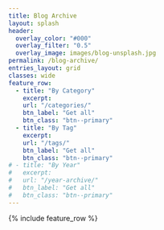 ```yaml
---
title: Blog Archive
layout: splash
header:
  overlay_color: "#000"
  overlay_filter: "0.5"
  overlay_image: images/blog-unsplash.jpg
permalink: /blog-archive/
entries_layout: grid
classes: wide
feature_row:
  - title: "By Category"
    excerpt: 
    url: "/categories/"
    btn_label: "Get all"
    btn_class: "btn--primary"
  - title: "By Tag"
    excerpt: 
    url: "/tags/"
    btn_label: "Get all"
    btn_class: "btn--primary"
# - title: "By Year"
#   excerpt: 
#   url: "/year-archive/"
#   btn_label: "Get all"
#   btn_class: "btn--primary"    
---
```


{% include feature_row %}